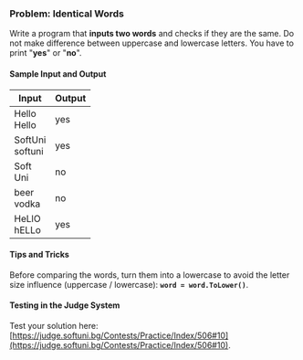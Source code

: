### Problem: Identical Words

Write a program that **inputs two words** and checks if they are the same. Do not make difference between uppercase and lowercase letters. You have to print "**yes**" or "**no**".

#### Sample Input and Output

| Input | Output |
| --- | ---- |
| Hello<br>Hello | yes |
| SoftUni<br>softuni | yes |
| Soft<br>Uni | no |
| beer<br>vodka | no |
| HeLlO<br>hELLo | yes |

#### Tips and Tricks

Before comparing the words, turn them into a lowercase to avoid the letter size influence (uppercase / lowercase): **`word = word.ToLower()`**.

#### Testing in the Judge System

Test your solution here: [https://judge.softuni.bg/Contests/Practice/Index/506#10](https://judge.softuni.bg/Contests/Practice/Index/506#10).

